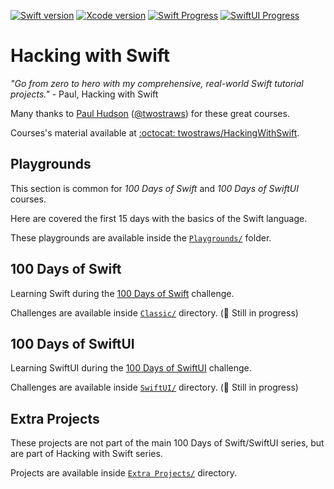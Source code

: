 [![Swift version][swift_badge]][swift_release_notes]
[![Xcode version][xcode_badge]][xcode_website]
[![Swift Progress][swift_progress]][swift_current_day]
[![SwiftUI Progress][swiftui_progress]][swiftui_current_day]

# Hacking with Swift

_"Go from zero to hero with my comprehensive, real-world Swift tutorial projects."_ - Paul, Hacking with Swift

Many thanks to [Paul Hudson](https://twitter.com/twostraws) ([@twostraws](https://github.com/twostraws)) for these great courses.

Courses's material available at [:octocat: twostraws/HackingWithSwift](https://github.com/twostraws/HackingWithSwift).

## Playgrounds

This section is common for _100 Days of Swift_ and _100 Days of SwiftUI_ courses.

Here are covered the first 15 days with the basics of the Swift language.

These playgrounds are available inside the [`Playgrounds/`](Playgrounds) folder.

## 100 Days of Swift

Learning Swift during the [100 Days of Swift](https://www.hackingwithswift.com/100) challenge.

Challenges are available inside [`Classic/`](Classic) directory. (🚧 Still in progress)

## 100 Days of SwiftUI

Learning SwiftUI during the [100 Days of SwiftUI](https://www.hackingwithswift.com/100/swiftui) challenge.

Challenges are available inside [`SwiftUI/`](SwiftUI) directory. (🚧 Still in progress)

## Extra Projects

These projects are not part of the main 100 Days of Swift/SwiftUI series, but are part of Hacking with Swift series.

Projects are available inside [`Extra Projects/`](Extra%20Projects) directory.

[swift_release_notes]: https://www.swift.org/blog/swift-5.7-released/
[swift_badge]: https://img.shields.io/badge/Swift-5.7-F05138?logo=swift
[xcode_website]: https://developer.apple.com/xcode/
[xcode_badge]: https://img.shields.io/badge/Xcode-15-1575F9?style=flat&logo=Xcode
[swift_current_day]: https://www.hackingwithswift.com/100/68
[swift_progress]: https://img.shields.io/badge/100%20Days%20of%20Swift-68-D64D42
[swiftui_current_day]: https://www.hackingwithswift.com/100/swiftui/69
[swiftui_progress]: https://img.shields.io/badge/100%20Days%20of%20SwiftUI-69-3463DA
